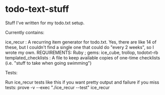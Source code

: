# todo-text-stuff
Stuff I've written for my todo.txt setup.

Currently contains:

ice_recur : A recurring item generator for todo.txt.  Yes, there are like 14 of these, but I couldn't find a single one that could do "every 2 weeks", so I wrote my own.   REQUIREMENTS: Ruby ; gems: ice_cube, trollop, todotxt-rb
templated_checklists : A file to keep available copies of one-time checklists (i.e. "stuff to take when going swimming")

Tests:

Run ice_recur tests like this if you want pretty output and failure if you miss tests: prove -v --exec "./ice_recur --test" ice_recur
